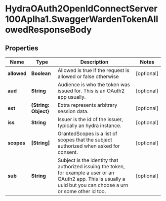 # HydraOAuth2OpenIdConnectServer100Aplha1.SwaggerWardenTokenAllowedResponseBody

## Properties
Name | Type | Description | Notes
------------ | ------------- | ------------- | -------------
**allowed** | **Boolean** | Allowed is true if the request is allowed or false otherwise | [optional] 
**aud** | **String** | Audience is who the token was issued for. This is an OAuth2 app usually. | [optional] 
**ext** | **{String: Object}** | Extra represents arbitrary session data. | [optional] 
**iss** | **String** | Issuer is the id of the issuer, typically an hydra instance. | [optional] 
**scopes** | **[String]** | GrantedScopes is a list of scopes that the subject authorized when asked for consent. | [optional] 
**sub** | **String** | Subject is the identity that authorized issuing the token, for example a user or an OAuth2 app. This is usually a uuid but you can choose a urn or some other id too. | [optional] 


